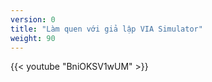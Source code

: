 ```yaml
---
version: 0
title: "Làm quen với giả lập VIA Simulator"
weight: 90
---
```


{{< youtube "BniOKSV1wUM" >}}
